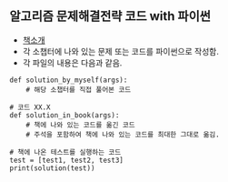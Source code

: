 ## 알고리즘 문제해결전략 코드 with 파이썬
* [책소개](https://www.aladin.co.kr/shop/wproduct.aspx?ItemId=21089176)
* 각 소챕터에 나와 있는 문제 또는 코드를 파이썬으로 작성함.
* 각 파일의 내용은 다음과 같음.
```buildoutcfg
def solution_by_myself(args):
    # 해당 소챕터를 직접 풀어본 코드

# 코드 XX.X
def solution_in_book(args):
    # 책에 나와 있는 코드를 옮긴 코드
    # 주석을 포함하여 책에 나와 있는 코드를 최대한 그대로 옮김.

# 책에 나온 테스트를 실행하는 코드
test = [test1, test2, test3]
print(solution(test))
```
